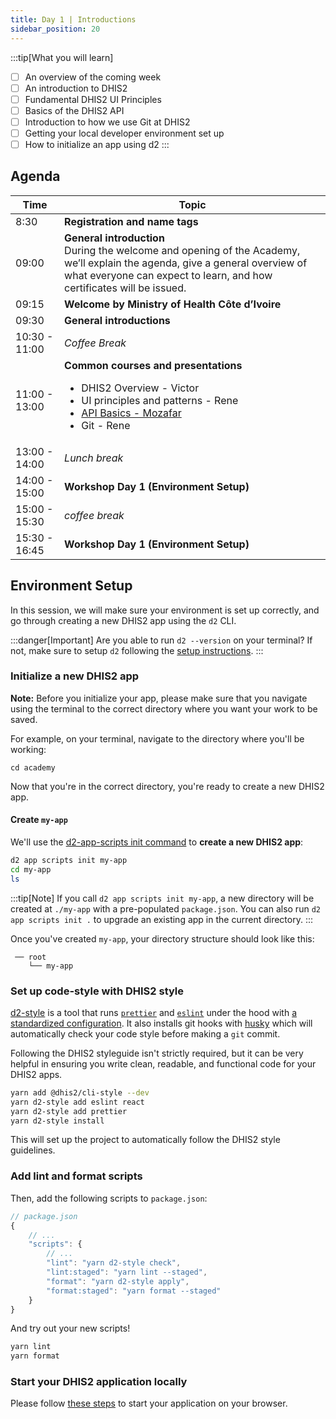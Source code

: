 ```yaml
---
title: Day 1 | Introductions
sidebar_position: 20
---
```


:::tip[What you will learn]
- [ ] An overview of the coming week
- [ ] An introduction to DHIS2
- [ ] Fundamental DHIS2 UI Principles
- [ ] Basics of the DHIS2 API
- [ ] Introduction to how we use Git at DHIS2
- [ ] Getting your local developer environment set up
- [ ] How to initialize an app using d2
:::

## Agenda
| Time          | Topic                                                                                                                                                                                                    |
| ------------- | -------------------------------------------------------------------------------------------------------------------------------------------------------------------------------------------------------- |
| 8:30          | **Registration and name tags**                                                                                                                                                                           |
| 09:00         | **General introduction**<br/>During the welcome and opening of the Academy, we’ll explain the agenda, give a general overview of what everyone can expect to learn, and how certificates will be issued. |
| 09:15         | **Welcome by Ministry of Health Côte d’Ivoire**                                                                                                                                                           |
| 09:30         | **General introductions**                                                                                                                                                                                |
| 10:30 - 11:00 | _Coffee Break_                                                                                                                                                                                           |
| 11:00 - 13:00 | **Common courses and presentations**<br/><ul><li>DHIS2 Overview - Victor</li><li>UI principles and patterns - Rene</li><li>[API Basics - Mozafar](https://docs.google.com/presentation/d/150mn6WJy7Qcy5DeAd5bbTughn6sqkMWh0dJfYHCBmR4/edit#slide=id.p1)</li><li>Git - Rene</li></ul>                   |
| 13:00 - 14:00 | _Lunch break_                                                                                                                                                                                            |
| 14:00 - 15:00 | **Workshop Day 1 (Environment Setup)**                                                                                                                                                                   |
| 15:00 - 15:30 | _coffee break_                                                                                                                                                                                            |  |
| 15:30 - 16:45 | **Workshop Day 1 (Environment Setup)**                                                                                                                                                                   |

## Environment Setup

In this session, we will make sure your environment is set up correctly, and go through creating a new DHIS2 app using the `d2` CLI. 

:::danger[Important]
Are you able to run `d2 --version` on your terminal? If not, make sure to setup `d2` following the [setup instructions](../before-academy/before-academy.md).
:::

### Initialize a new DHIS2 app

**Note:** Before you initialize your app, please make sure that you navigate using the terminal to the correct directory where you want your work to be saved.

For example, on your terminal, navigate to the directory where you'll be working:

```
cd academy
```

Now that you're in the correct directory, you're ready to create a new DHIS2 app.

#### Create `my-app`

We'll use the [d2-app-scripts init command](https://platform.dhis2.nu/#/scripts/init) to **create a new DHIS2 app**:

```sh
d2 app scripts init my-app
cd my-app
ls
```

:::tip[Note]
If you call `d2 app scripts init my-app`, a new directory will be created at `./my-app` with a pre-populated `package.json`.  You can also run `d2 app scripts init .` to upgrade an existing app in the current directory.
:::

Once you've created `my-app`, your directory structure should look like this:

```
 ── root
    └── my-app
```

### Set up code-style with DHIS2 style

[d2-style](https://cli-style.dhis2.nu/) is a tool that runs [`prettier`](https://prettier.io/) and [`eslint`](https://eslint.org) under the hood with [a standardized configuration](https://github.com/dhis2/cli-style/tree/master/config/js).  It also installs git hooks with [husky](https://github.com/typicode/husky) which will automatically check your code style before making a `git` commit.

Following the DHIS2 styleguide isn't strictly required, but it can be very helpful in ensuring you write clean, readable, and functional code for your DHIS2 apps.

```sh
yarn add @dhis2/cli-style --dev
yarn d2-style add eslint react
yarn d2-style add prettier
yarn d2-style install
```

This will set up the project to automatically follow the DHIS2 style guidelines.

### Add lint and format scripts

Then, add the following scripts to `package.json`:

```js
// package.json
{
    // ...
    "scripts": {
        // ...
        "lint": "yarn d2-style check",
        "lint:staged": "yarn lint --staged",
        "format": "yarn d2-style apply",
        "format:staged": "yarn format --staged"
    }
}
```

And try out your new scripts!

```sh
yarn lint
yarn format
```
### Start your DHIS2 application locally

Please follow [these steps](../resources/set_up_fork.md#start-your-dhis2-application-locally) to start your application on your browser.
